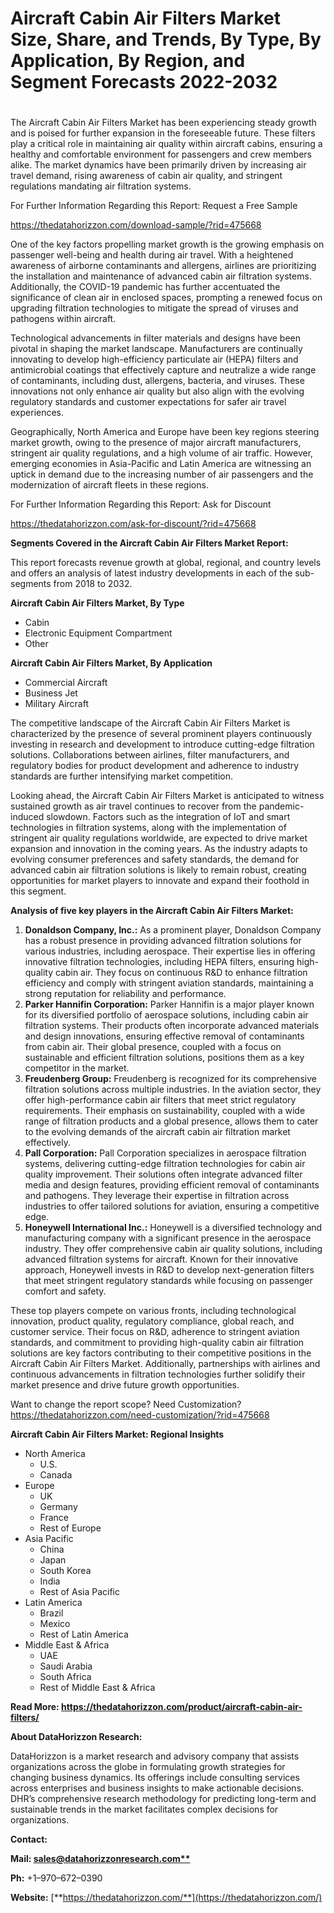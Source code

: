 ﻿# **Aircraft Cabin Air Filters Market Size, Share, and Trends, By Type, By Application, By Region, and Segment Forecasts 2022-2032**
#
The Aircraft Cabin Air Filters Market has been experiencing steady growth and is poised for further expansion in the foreseeable future. These filters play a critical role in maintaining air quality within aircraft cabins, ensuring a healthy and comfortable environment for passengers and crew members alike. The market dynamics have been primarily driven by increasing air travel demand, rising awareness of cabin air quality, and stringent regulations mandating air filtration systems.

For Further Information Regarding this Report: Request a Free Sample

<https://thedatahorizzon.com/download-sample/?rid=475668>

One of the key factors propelling market growth is the growing emphasis on passenger well-being and health during air travel. With a heightened awareness of airborne contaminants and allergens, airlines are prioritizing the installation and maintenance of advanced cabin air filtration systems. Additionally, the COVID-19 pandemic has further accentuated the significance of clean air in enclosed spaces, prompting a renewed focus on upgrading filtration technologies to mitigate the spread of viruses and pathogens within aircraft.

Technological advancements in filter materials and designs have been pivotal in shaping the market landscape. Manufacturers are continually innovating to develop high-efficiency particulate air (HEPA) filters and antimicrobial coatings that effectively capture and neutralize a wide range of contaminants, including dust, allergens, bacteria, and viruses. These innovations not only enhance air quality but also align with the evolving regulatory standards and customer expectations for safer air travel experiences.

Geographically, North America and Europe have been key regions steering market growth, owing to the presence of major aircraft manufacturers, stringent air quality regulations, and a high volume of air traffic. However, emerging economies in Asia-Pacific and Latin America are witnessing an uptick in demand due to the increasing number of air passengers and the modernization of aircraft fleets in these regions.

For Further Information Regarding this Report: Ask for Discount

<https://thedatahorizzon.com/ask-for-discount/?rid=475668>



**Segments Covered in the Aircraft Cabin Air Filters Market Report:**

This report forecasts revenue growth at global, regional, and country levels and offers an analysis of latest industry developments in each of the sub-segments from 2018 to 2032.

**Aircraft Cabin Air Filters Market, By Type**

- Cabin
- Electronic Equipment Compartment
- Other

**Aircraft Cabin Air Filters Market, By Application**

- Commercial Aircraft
- Business Jet
- Military Aircraft

The competitive landscape of the Aircraft Cabin Air Filters Market is characterized by the presence of several prominent players continuously investing in research and development to introduce cutting-edge filtration solutions. Collaborations between airlines, filter manufacturers, and regulatory bodies for product development and adherence to industry standards are further intensifying market competition.

Looking ahead, the Aircraft Cabin Air Filters Market is anticipated to witness sustained growth as air travel continues to recover from the pandemic-induced slowdown. Factors such as the integration of IoT and smart technologies in filtration systems, along with the implementation of stringent air quality regulations worldwide, are expected to drive market expansion and innovation in the coming years. As the industry adapts to evolving consumer preferences and safety standards, the demand for advanced cabin air filtration solutions is likely to remain robust, creating opportunities for market players to innovate and expand their foothold in this segment.

**Analysis of five key players in the Aircraft Cabin Air Filters Market:**

1. **Donaldson Company, Inc.:** As a prominent player, Donaldson Company has a robust presence in providing advanced filtration solutions for various industries, including aerospace. Their expertise lies in offering innovative filtration technologies, including HEPA filters, ensuring high-quality cabin air. They focus on continuous R&D to enhance filtration efficiency and comply with stringent aviation standards, maintaining a strong reputation for reliability and performance.
1. **Parker Hannifin Corporation:** Parker Hannifin is a major player known for its diversified portfolio of aerospace solutions, including cabin air filtration systems. Their products often incorporate advanced materials and design innovations, ensuring effective removal of contaminants from cabin air. Their global presence, coupled with a focus on sustainable and efficient filtration solutions, positions them as a key competitor in the market.
1. **Freudenberg Group:** Freudenberg is recognized for its comprehensive filtration solutions across multiple industries. In the aviation sector, they offer high-performance cabin air filters that meet strict regulatory requirements. Their emphasis on sustainability, coupled with a wide range of filtration products and a global presence, allows them to cater to the evolving demands of the aircraft cabin air filtration market effectively.
1. **Pall Corporation:** Pall Corporation specializes in aerospace filtration systems, delivering cutting-edge filtration technologies for cabin air quality improvement. Their solutions often integrate advanced filter media and design features, providing efficient removal of contaminants and pathogens. They leverage their expertise in filtration across industries to offer tailored solutions for aviation, ensuring a competitive edge.
1. **Honeywell International Inc.:** Honeywell is a diversified technology and manufacturing company with a significant presence in the aerospace industry. They offer comprehensive cabin air quality solutions, including advanced filtration systems for aircraft. Known for their innovative approach, Honeywell invests in R&D to develop next-generation filters that meet stringent regulatory standards while focusing on passenger comfort and safety.

These top players compete on various fronts, including technological innovation, product quality, regulatory compliance, global reach, and customer service. Their focus on R&D, adherence to stringent aviation standards, and commitment to providing high-quality cabin air filtration solutions are key factors contributing to their competitive positions in the Aircraft Cabin Air Filters Market. Additionally, partnerships with airlines and continuous advancements in filtration technologies further solidify their market presence and drive future growth opportunities.

Want to change the report scope? Need Customization? <https://thedatahorizzon.com/need-customization/?rid=475668>

**Aircraft Cabin Air Filters Market: Regional Insights**

- North America
  - U.S.
  - Canada
- Europe
  - UK
  - Germany
  - France
  - Rest of Europe
- Asia Pacific
  - China
  - Japan
  - South Korea
  - India
  - Rest of Asia Pacific
- Latin America
  - Brazil
  - Mexico
  - Rest of Latin America
- Middle East & Africa
  - UAE
  - Saudi Arabia
  - South Africa
  - Rest of Middle East & Africa

**Read More: https://thedatahorizzon.com/product/aircraft-cabin-air-filters/**

**About DataHorizzon Research:**

DataHorizzon is a market research and advisory company that assists organizations across the globe in formulating growth strategies for changing business dynamics. Its offerings include consulting services across enterprises and business insights to make actionable decisions. DHR’s comprehensive research methodology for predicting long-term and sustainable trends in the market facilitates complex decisions for organizations.

**Contact:**

**Mail: [sales@datahorizzonresearch.com**](mailto:sales@datahorizzonresearch.com)**

**Ph:** +1–970–672–0390

**Website:** [**https://thedatahorizzon.com/**](https://thedatahorizzon.com/)


